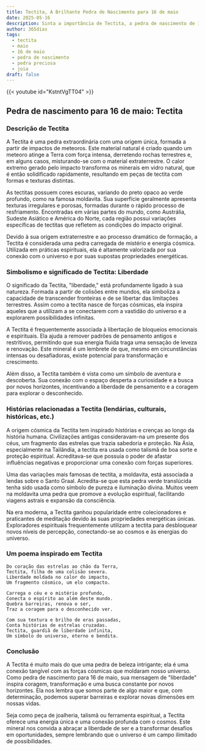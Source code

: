 ```yaml
---
title: Tectita, A Brilhante Pedra de Nascimento para 16 de maio
date: 2025-05-16
description: Sinta a importância de Tectita, a pedra de nascimento de 16 de maio que simboliza Liberdade. Deixe que sua beleza e significado iluminem seu dia.
author: 365dias
tags:
  - tectita
  - maio
  - 16 de maio
  - pedra de nascimento
  - pedra preciosa
  - joia
draft: false
---
```


{{< youtube id="KstntVgTT04" >}}

## Pedra de nascimento para 16 de maio: Tectita

### Descrição de Tectita

A Tectita é uma pedra extraordinária com uma origem única, formada a partir de impactos de meteoros. Este material natural é criado quando um meteoro atinge a Terra com força intensa, derretendo rochas terrestres e, em alguns casos, misturando-se com o material extraterrestre. O calor extremo gerado pelo impacto transforma os minerais em vidro natural, que é então solidificado rapidamente, resultando em peças de tectita com formas e texturas distintas.

As tectitas possuem cores escuras, variando do preto opaco ao verde profundo, como na famosa moldavita. Sua superfície geralmente apresenta texturas irregulares e porosas, formadas durante o rápido processo de resfriamento. Encontradas em várias partes do mundo, como Austrália, Sudeste Asiático e América do Norte, cada região possui variações específicas de tectitas que refletem as condições do impacto original.

Devido à sua origem extraterrestre e ao processo dramático de formação, a Tectita é considerada uma pedra carregada de mistério e energia cósmica. Utilizada em práticas espirituais, ela é altamente valorizada por sua conexão com o universo e por suas supostas propriedades energéticas.

### Simbolismo e significado de Tectita: Liberdade

O significado da Tectita, "liberdade," está profundamente ligado à sua natureza. Formada a partir de colisões entre mundos, ela simboliza a capacidade de transcender fronteiras e de se libertar das limitações terrestres. Assim como a tectita nasce de forças cósmicas, ela inspira aqueles que a utilizam a se conectarem com a vastidão do universo e a explorarem possibilidades infinitas.

A Tectita é frequentemente associada à libertação de bloqueios emocionais e espirituais. Ela ajuda a remover padrões de pensamento antigos e restritivos, permitindo que sua energia fluida traga uma sensação de leveza e renovação. Este mineral é um lembrete de que, mesmo em circunstâncias intensas ou desafiadoras, existe potencial para transformação e crescimento.

Além disso, a Tectita também é vista como um símbolo de aventura e descoberta. Sua conexão com o espaço desperta a curiosidade e a busca por novos horizontes, incentivando a liberdade de pensamento e a coragem para explorar o desconhecido.

### Histórias relacionadas a Tectita (lendárias, culturais, históricas, etc.)

A origem cósmica da Tectita tem inspirado histórias e crenças ao longo da história humana. Civilizações antigas consideravam-na um presente dos céus, um fragmento das estrelas que trazia sabedoria e proteção. Na Ásia, especialmente na Tailândia, a tectita era usada como talismã de boa sorte e proteção espiritual. Acreditava-se que possuía o poder de afastar influências negativas e proporcionar uma conexão com forças superiores.

Uma das variações mais famosas de tectita, a moldavita, está associada a lendas sobre o Santo Graal. Acredita-se que esta pedra verde translúcida tenha sido usada como símbolo de pureza e iluminação divina. Muitos veem na moldavita uma pedra que promove a evolução espiritual, facilitando viagens astrais e expansão da consciência.

Na era moderna, a Tectita ganhou popularidade entre colecionadores e praticantes de meditação devido às suas propriedades energéticas únicas. Exploradores espirituais frequentemente utilizam a tectita para desbloquear novos níveis de percepção, conectando-se ao cosmos e às energias do universo.

### Um poema inspirado em Tectita

```
Do coração das estrelas ao chão da Terra,  
Tectita, filha de uma colisão severa.  
Liberdade moldada no calor do impacto,  
Um fragmento cósmico, um elo compacto.  

Carrega o céu e o mistério profundo,  
Conecta o espírito ao além deste mundo.  
Quebra barreiras, renova o ser,  
Traz a coragem para o desconhecido ver.  

Com sua textura e brilho de eras passadas,  
Conta histórias de estrelas cruzadas.  
Tectita, guardiã de liberdade infinita,  
Um símbolo do universo, eterno e bendita.  
```

### Conclusão

A Tectita é muito mais do que uma pedra de beleza intrigante; ela é uma conexão tangível com as forças cósmicas que moldaram nosso universo. Como pedra de nascimento para 16 de maio, sua mensagem de "liberdade" inspira coragem, transformação e uma busca constante por novos horizontes. Ela nos lembra que somos parte de algo maior e que, com determinação, podemos superar barreiras e explorar novas dimensões em nossas vidas.

Seja como peça de joalheria, talismã ou ferramenta espiritual, a Tectita oferece uma energia única e uma conexão profunda com o cosmos. Este mineral nos convida a abraçar a liberdade de ser e a transformar desafios em oportunidades, sempre lembrando que o universo é um campo ilimitado de possibilidades.